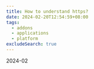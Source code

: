 ```yaml
---
title: How to understand https?
date: 2024-02-20T12:54:59+08:00
tags:
  - addons
  - applications
  - platform
excludeSearch: true
---
```


2024-02